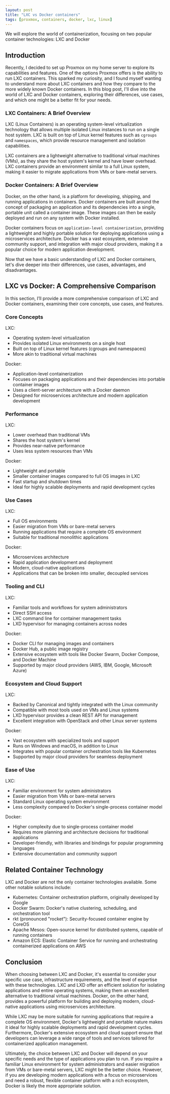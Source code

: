 ```yaml
---
layout: post
title: "LXC vs Docker containers"
tags: [proxmox, containers, docker, lxc, linux]
---
```


We will explore the world of containerization, focusing on two popular container technologies: LXC and Docker

## Introduction

Recently, I decided to set up Proxmox on my home server to explore its capabilities and features. One of the options Proxmox offers is the ability to run LXC containers. This sparked my curiosity, and I found myself wanting to understand more about LXC containers and how they compare to the more widely known Docker containers. In this blog post, I'll dive into the world of LXC and Docker containers, exploring their differences, use cases, and which one might be a better fit for your needs.

### LXC Containers: A Brief Overview

LXC (Linux Containers) is an operating system-level virtualization technology that allows multiple isolated Linux instances to run on a single host system. LXC is built on top of Linux kernel features such as `cgroups` and `namespaces`, which provide resource management and isolation capabilities.

LXC containers are a lightweight alternative to traditional virtual machines (VMs), as they share the host system's kernel and have lower overhead. LXC containers provide an environment similar to a full Linux system, making it easier to migrate applications from VMs or bare-metal servers.

### Docker Containers: A Brief Overview

Docker, on the other hand, is a platform for developing, shipping, and running applications in containers. Docker containers are built around the concept of packaging an application and its dependencies into a single, portable unit called a container image. These images can then be easily deployed and run on any system with Docker installed.

Docker containers focus on `application-level containerization`, providing a lightweight and highly portable solution for deploying applications using a microservices architecture. Docker has a vast ecosystem, extensive community support, and integration with major cloud providers, making it a popular choice for modern application development.

Now that we have a basic understanding of LXC and Docker containers, let's dive deeper into their differences, use cases, advantages, and disadvantages.

## LXC vs Docker: A Comprehensive Comparison

In this section, I’ll provide a more comprehensive comparison of LXC and Docker containers, examining their core concepts, use cases, and features.

### Core Concepts

LXC:

- Operating system-level virtualization
- Provides isolated Linux environments on a single host
- Built on top of Linux kernel features (cgroups and namespaces)
- More akin to traditional virtual machines

Docker:

- Application-level containerization
- Focuses on packaging applications and their dependencies into portable container images
- Uses a client-server architecture with a Docker daemon
- Designed for microservices architecture and modern application development

### Performance

LXC:

- Lower overhead than traditional VMs
- Shares the host system's kernel
- Provides near-native performance
- Uses less system resources than VMs

Docker:

- Lightweight and portable
- Smaller container images compared to full OS images in LXC
- Fast startup and shutdown times
- Ideal for highly scalable deployments and rapid development cycles

### Use Cases

LXC:

- Full OS environments
- Easier migration from VMs or bare-metal servers
- Running applications that require a complete OS environment
- Suitable for traditional monolithic applications

Docker:

- Microservices architecture
- Rapid application development and deployment
- Modern, cloud-native applications
- Applications that can be broken into smaller, decoupled services

### Tooling and CLI

LXC:

- Familiar tools and workflows for system administrators
- Direct SSH access
- LXC command line for container management tasks
- LXD hypervisor for managing containers across nodes

Docker:

- Docker CLI for managing images and containers
- Docker Hub, a public image registry
- Extensive ecosystem with tools like Docker Swarm, Docker Compose, and Docker Machine
- Supported by major cloud providers (AWS, IBM, Google, Microsoft Azure)

### Ecosystem and Cloud Support

LXC:

- Backed by Canonical and tightly integrated with the Linux community
- Compatible with most tools used on VMs and Linux systems
- LXD hypervisor provides a clean REST API for management
- Excellent integration with OpenStack and other Linux server systems

Docker:

- Vast ecosystem with specialized tools and support
- Runs on Windows and macOS, in addition to Linux
- Integrates with popular container orchestration tools like Kubernetes
- Supported by major cloud providers for seamless deployment

### Ease of Use

LXC:

- Familiar environment for system administrators
- Easier migration from VMs or bare-metal servers
- Standard Linux operating system environment
- Less complexity compared to Docker's single-process container model

Docker:

- Higher complexity due to single-process container model
- Requires more planning and architecture decisions for traditional applications
- Developer-friendly, with libraries and bindings for popular programming languages
- Extensive documentation and community support

## Related Container Technology

LXC and Docker are not the only container technologies available. Some other notable solutions include:

- Kubernetes: Container orchestration platform, originally developed by Google
- Docker Swarm: Docker's native clustering, scheduling, and orchestration tool
- rkt (pronounced "rocket"): Security-focused container engine by CoreOS
- Apache Mesos: Open-source kernel for distributed systems, capable of running containers
- Amazon ECS: Elastic Container Service for running and orchestrating containerized applications on AWS

## Conclusion

When choosing between LXC and Docker, it's essential to consider your specific use case, infrastructure requirements, and the level of expertise with these technologies. LXC and LXD offer an efficient solution for isolating applications and entire operating systems, making them an excellent alternative to traditional virtual machines. Docker, on the other hand, provides a powerful platform for building and deploying modern, cloud-native applications using microservices architecture.

While LXC may be more suitable for running applications that require a complete OS environment, Docker's lightweight and portable nature makes it ideal for highly scalable deployments and rapid development cycles. Furthermore, Docker's extensive ecosystem and cloud support ensure that developers can leverage a wide range of tools and services tailored for containerized application management.

Ultimately, the choice between LXC and Docker will depend on your specific needs and the type of applications you plan to run. If you require a familiar Linux environment for system administrators and easier migration from VMs or bare-metal servers, LXC might be the better choice. However, if you are developing modern applications with a focus on microservices and need a robust, flexible container platform with a rich ecosystem, Docker is likely the more appropriate solution.